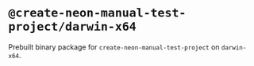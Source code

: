 # `@create-neon-manual-test-project/darwin-x64`

Prebuilt binary package for `create-neon-manual-test-project` on `darwin-x64`.
